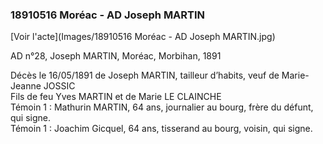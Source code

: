 ### 18910516 Moréac - AD Joseph MARTIN

[Voir l'acte](Images/18910516 Moréac - AD Joseph MARTIN.jpg)

AD n°28, Joseph MARTIN, Moréac, Morbihan, 1891

Décès le 16/05/1891 de Joseph MARTIN, tailleur d’habits, veuf de Marie-Jeanne JOSSIC  
Fils de feu Yves MARTIN et de Marie LE CLAINCHE  
Témoin 1 : Mathurin MARTIN, 64 ans, journalier au bourg, frère du défunt, qui signe.  
Témoin 1 : Joachim Gicquel, 64 ans, tisserand au bourg, voisin, qui signe.